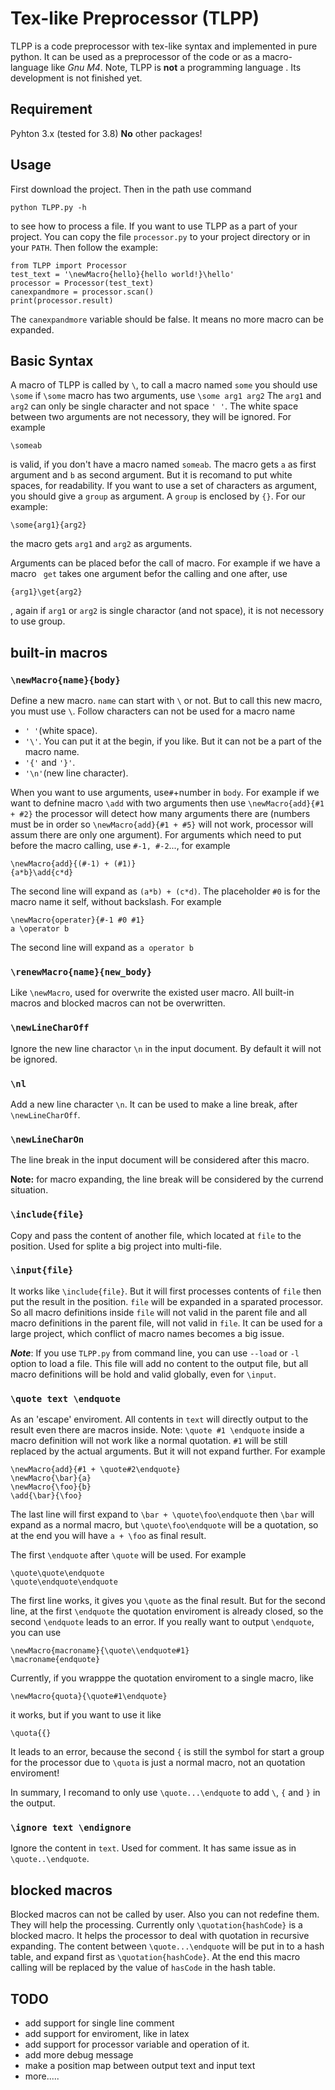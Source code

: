 # Tex-like Preprocessor (TLPP)
TLPP is a code preprocessor with tex-like syntax and implemented in pure python. It can be used as a preprocessor of the code or as a macro-language like *Gnu M4*. Note, TLPP is **not** a programming language . Its development is not finished yet.
## Requirement
Pyhton 3.x (tested for 3.8)
**No** other packages!
## Usage
First download the project. Then in the path use command
```
python TLPP.py -h
```
to see how to process a file. If you want to use TLPP as a part of your project. You can copy the file ```processor.py``` to your project directory or in your ```PATH```. Then follow the example:
```
from TLPP import Processor
test_text = '\newMacro{hello}{hello world!}\hello'
processor = Processor(test_text)
canexpandmore = processor.scan()
print(processor.result)
```
The ```canexpandmore``` variable should be false. It means no more macro can be expanded.
## Basic Syntax
A macro of TLPP is called by ```\```, to call a macro named ```some``` you should use
```\some```
if ```\some``` macro has two arguments, use
```\some arg1 arg2```
The ```arg1``` and ```arg2``` can only be single character and not space ```' '```. The white space between two arguments are not necessory, they will be ignored. For example
```
\someab
```
is valid, if you don't have a macro named ```someab```. The macro gets ```a``` as first argument and ```b``` as second argument. But it is recomand to put white spaces, for readability. If you want to use a set of characters as argument, you should give a ```group``` as argument. A ```group``` is enclosed by ```{}```. For our example:
```
\some{arg1}{arg2}
```
the macro gets ```arg1``` and ```arg2``` as arguments.

Arguments can be placed befor the call of macro. For example if we have a macro ```
get``` takes one argument befor the calling and one after, use
```
{arg1}\get{arg2}
```
, again if ```arg1``` or ```arg2``` is single charactor (and not space), it is not necessory to use group.
## built-in macros
### ```\newMacro{name}{body}```
Define a new macro. ```name``` can start with ```\``` or not. But to call this new macro, you must use ```\```. Follow characters can not be used for a macro name
 - ```' '```(white space).
 - ```'\'```. You can put it at the begin, if you like. But it can not be a part of the macro name.
 - ```'{'``` and ```'}'```.
 - ```'\n'```(new line character).

When you want to use arguments, use```#```+number in ```body```. For example if we want to defnine macro ```\add``` with two arguments then use
```\newMacro{add}{#1 + #2}```
the processor will detect how many arguments there are (numbers must be in order so ```\newMacro{add}{#1 + #5}``` will not work, processor will assum there are only one argument). For arguments which need to put before the macro calling, use ```#-1, #-2```..., for example
```
\newMacro{add}{(#-1) + (#1)}
{a*b}\add{c*d}
```
The second line will expand as ```(a*b) + (c*d)```. The placeholder ```#0``` is for the macro name it self, without backslash. For example
```
\newMacro{operater}{#-1 #0 #1}
a \operator b
```
The second line will expand as ```a operator b```
### ```\renewMacro{name}{new_body}```
Like ```\newMacro```, used for overwrite the existed user macro. All built-in macros and blocked macros can not be overwritten.
### ```\newLineCharOff```
Ignore the new line charactor ```\n``` in the input document. By default it will not be ignored.
### ```\nl```
Add a new line character ```\n```. It can be used to make a line break, after ```\newLineCharOff```.
### ```\newLineCharOn```
The line break in the input document will be considered after this macro.

**Note:** for macro expanding, the line break will be considered by the currend situation.

### ```\include{file}```
Copy and pass the content of another file, which located at ```file``` to the position. Used for splite a big project into multi-file.
### ```\input{file}```
It works like ```\include{file}```. But it will first processes contents of ```file``` then put the result in the position. ```file``` will be expanded in a sparated processor. So all macro definitions inside ```file``` will not valid in the parent file and all macro definitions in the parent file, will not valid in ```file```. It can be used for a large project, which conflict of macro names becomes a big issue.

***Note***: If you use ```TLPP.py``` from command line, you can use ```--load``` or ```-l``` option to load a file. This file will add no content to the output file, but all macro definitions will be hold and valid globally, even for ```\input```.
### ```\quote text \endquote```
As an 'escape' enviroment. All contents in ```text``` will directly output to the result even there are macros inside. Note: ```\quote #1 \endquote``` inside a macro definition will not work like a normal quotation. ```#1``` will be still replaced by the actual arguments. But it will not expand further. For example
```
\newMacro{add}{#1 + \quote#2\endquote}
\newMacro{\bar}{a}
\newMacro{\foo}{b}
\add{\bar}{\foo}
```
The last line will first expand to ```\bar + \quote\foo\endquote``` then ```\bar``` will expand as a normal macro, but ```\quote\foo\endquote``` will be a quotation, so at the end you will have ```a + \foo``` as final result.

The first ```\endquote``` after ```\quote``` will be used. For example
```
\quote\quote\endquote
\quote\endquote\endquote
```
The first line works, it gives you ```\quote``` as the final result. But for the second line, at the first ```\endquote``` the quotation enviroment is already closed, so the second ```\endquote``` leads to an error. If you really want to output ```\endquote```, you can use
```
\newMacro{macroname}{\quote\\endquote#1}
\macroname{endquote}
```

Currently, if you wrapppe the quotation enviroment to a single macro, like
```
\newMacro{quota}{\quote#1\endquote}
```
it works, but if you want to use it like
```
\quota{{}
```
It leads to an error, because the second ```{``` is still the symbol for start a group for the processor due to ```\quota``` is just a normal macro, not an quotation enviroment!

In summary, I recomand to only use ```\quote...\endquote``` to add ```\```, ```{``` and ```}``` in the output.
### ```\ignore text \endignore```
Ignore the content in ```text```. Used for comment. It has same issue as in ```\quote..\endquote```.

## blocked macros
Blocked macros can not be called by user. Also you can not redefine them. They will help the processing. Currently only ```\quotation{hashCode}``` is a blocked macro. It helps the processor to deal with quotation in recursive expanding. The content between ```\quote...\endquote``` will be put in to a hash table, and expand first as ```\quotation{hashCode}```. At the end this macro calling will be replaced by the value of ```hasCode``` in the hash table.

## TODO
- add support for single line comment
- add support for enviroment, like in latex
- add support for processor variable and operation of it.
- add more debug message
- make a position map between output text and input text
- more.....
